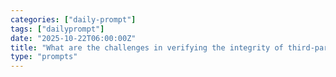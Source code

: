 ```yaml
---
categories: ["daily-prompt"]
tags: ["dailyprompt"]
date: "2025-10-22T06:00:00Z"
title: "What are the challenges in verifying the integrity of third-party components?"
type: "prompts"
---
```

